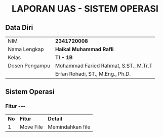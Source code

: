 # <p align="center">LAPORAN UAS - SISTEM OPERASI</p>

## Data Diri

|                |                                                                     |
| -------------- | ------------------------------------------------------------------- |
| NIM            | **2341720008**                                                      |
| Nama Lengkap   | **Haikal Muhammad Rafli**                                           |
| Kelas          | **TI - 1B**                                                         |
| Dosen Pengampu | [Mohammad Faried Rahmat, S.ST., M.Tr.T](https://github.com/mrhmt80) |
|                | Erfan Rohadi, ST., M.Eng., Ph.D.                                    |

## Sistem Operasi
### Fitur ---

|        |           |                  |
| ------ | --------- | ---------------- |
| **No** | **Fitur** | **Detail**       |
| 1      | Move File | Memindahkan file |